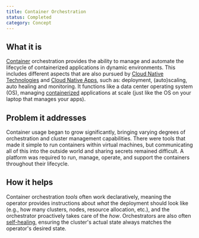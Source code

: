 ```yaml
---
title: Container Orchestration
status: Completed
category: Concept
---
```


## What it is
[Container](/container/) orchestration provides the ability to manage and automate the lifecycle of containerized applications in dynamic environments. This includes different aspects that are also pursued by [Cloud Native Technologies](/cloud-native-tech/) and [Cloud Native Apps](/cloud-native-apps/), such as: deployment, (auto)scaling, auto healing and monitoring.
It functions like a data center operating system (OS), managing [containerized](/containerization/) applications at scale (just like the OS on your laptop that manages your apps).

## Problem it addresses 
Container usage began to grow significantly, bringing varying degrees of orchestration and cluster management capabilities. 
There were tools that made it simple to run containers within virtual machines, but communicating all of this into the outside world and sharing secrets remained difficult. 
A platform was required to run, manage, operate, and support the containers throughout their lifecycle.

## How it helps
Container orchestration _tools_ often work declaratively, meaning the operator provides instructions about _what_ the deployment should look like (e.g., how many clusters, nodes, resource allocation, etc.), and the orchestrator proactively takes care of the _how_. 
Orchestrators are also often [self-healing](https://glossary.cncf.io/self-healing/), ensuring the cluster's actual state always matches the operator's desired state.
